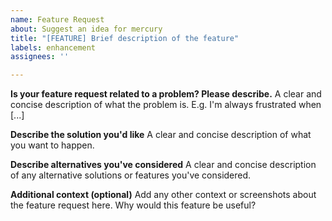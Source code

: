 ```yaml
---
name: Feature Request
about: Suggest an idea for mercury
title: "[FEATURE] Brief description of the feature"
labels: enhancement
assignees: ''

---
```


**Is your feature request related to a problem? Please describe.**
A clear and concise description of what the problem is. E.g. I'm always frustrated when [...]

**Describe the solution you'd like**
A clear and concise description of what you want to happen.

**Describe alternatives you've considered**
A clear and concise description of any alternative solutions or features you've considered.

**Additional context (optional)**
Add any other context or screenshots about the feature request here. Why would this feature be useful?